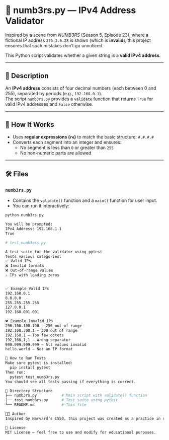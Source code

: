 # 🔢 numb3rs.py — IPv4 Address Validator

Inspired by a scene from *NUMB3RS* (Season 5, Episode 23), where a fictional IP address `275.3.6.28` is shown (which is **invalid**), this project ensures that such mistakes don’t go unnoticed.

This Python script validates whether a given string is a **valid IPv4 address**.

---

## 📜 Description

An **IPv4 address** consists of four decimal numbers (each between 0 and 255), separated by periods (e.g., `192.168.0.1`).  
The script `numb3rs.py` provides a `validate` function that returns `True` for valid IPv4 addresses and `False` otherwise.

---

## 🧠 How It Works

- Uses **regular expressions (`re`)** to match the basic structure: `#.#.#.#`
- Converts each segment into an integer and ensures:
  - No segment is less than `0` or greater than `255`
  - No non-numeric parts are allowed

---

## 🛠️ Files

### `numb3rs.py`

- Contains the `validate()` function and a `main()` function for user input.
- You can run it interactively:

```bash
python numb3rs.py

You will be prompted:
IPv4 Address: 192.168.1.1
True

# test_numb3ers.py

A test suite for the validator using pytest
Tests various categories:
✅ Valid IPs
❌ Invalid formats
❌ Out-of-range values
⚠️ IPs with leading zeros


✅ Example Valid IPs
192.168.0.1
0.0.0.0
255.255.255.255
127.0.0.1
192.168.001.001

❌ Example Invalid IPs
256.100.100.100 — 256 out of range
192.168.300.1 — 300 out of range
192.168.1 — Too few octets
192,168,1,1 — Wrong separator
999.999.999.999 — All values invalid
hello.world — Not an IP format

🧪 How to Run Tests
Make sure pytest is installed:
  pip install pytest
Then run:
  pytest test_numb3rs.py
You should see all tests passing if everything is correct.

📁 Directory Structure
├── numb3rs.py           # Main script with validate() function
├── test_numb3rs.py      # Test suite using pytest
└── README.md            # This file

👨‍💻 Author
Inspired by Harvard’s CS50, this project was created as a practice in regex, validation logic, and testing in Python.

📝 License
MIT License — feel free to use and modify for educational purposes.

